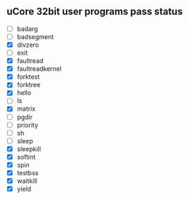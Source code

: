 ## uCore 32bit user programs pass status
- [ ] badarg
- [ ] badsegment
- [x] divzero
- [ ] exit
- [x] faultread
- [x] faultreadkernel
- [x] forktest
- [x] forktree
- [x] hello
- [ ] ls
- [x] matrix
- [ ] pgdir
- [ ] priority
- [ ] sh
- [ ] sleep
- [x] sleepkill
- [x] softint
- [x] spin
- [x] testbss
- [x] waitkill
- [x] yield
